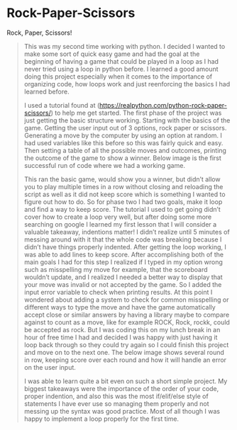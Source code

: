 # Rock-Paper-Scissors
Rock, Paper, Scissors!

> This was my second time working with python. I decided I wanted to
> make some sort of quick easy game and had the goal at the beginning of
> having a game that could be played in a loop as I had never tried
> using a loop in python before. I learned a good amount doing this
> project especially when it comes to the importance of organizing code,
> how loops work and just reenforcing the basics I had learned before.
>
> I
> used a tutorial found at
> (<https://realpython.com/python-rock-paper-scissors/>) to help me get
> started. The first phase of the project was just getting the basic
> structure working. Starting with the basics of the game. Getting the
> user input out of 3 options, rock paper or scissors. Generating a move
> by the computer by using an option at random. I had used variables
> like this before so this was fairly quick and easy. Then setting a
> table of all the possible moves and outcomes, printing the outcome of
> the game to show a winner. Below image is the first successful run of
> code where we had a working game.
>
> This ran the basic game, would show you a winner, but didn’t allow you
> to play multiple times in a row without closing and reloading the
> script as well as it did not keep score which is something I wanted to
> figure out how to do. So for phase two I had two goals, make it loop
> and find a way to keep score. The tutorial I used to get going didn’t
> cover how to create a loop very well, but after doing some more
> searching on google I learned my first lesson that I will consider a
> valuable takeaway, indentions matter! I didn’t realize until 5 minutes
> of messing around with it that the whole code was breaking because I
> didn’t have things properly indented. After getting the loop working,
> I was able to add lines to keep score. After accomplishing both of the
> main goals I had for this step I realized if I typed in my option
> wrong such as misspelling my move for example, that the scoreboard
> wouldn’t update, and I realized I needed a better way to display that
> your move was invalid or not accepted by the game. So I added the
> input error variable to check when printing results. At this point I
> wondered about adding a system to check for common misspelling or
> different ways to type the move and have the game automatically accept
> close or similar answers by having a library maybe to compare against
> to count as a move, like for example ROCK, Rock, rockk, could be
> accepted as rock. But I was coding this on my lunch break in an hour
> of free time I had and decided I was happy with just having it loop
> back through so they could try again so I could finish this project
> and move on to the next one. The below image shows several round in
> row, keeping score over each round and how it will handle an error on
> the user input.
>
> I was able to learn quite a bit even on such a short simple project.
> My biggest takeaways were the importance of the order of your code,
> proper indention, and also this was the most if/elif/else style of
> statements I have ever use so managing them properly and not messing
> up the syntax was good practice. Most of all though I was happy to
> implement a loop properly for the first time.
